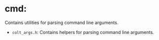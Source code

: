 # cmd:
Contains utilities for parsing command line arguments.
- `colt_args.h`: Contains helpers for parsing command line arguments.